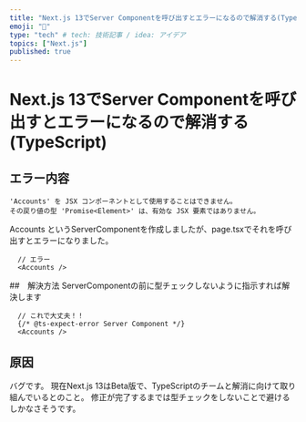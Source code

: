 ```yaml
---
title: "Next.js 13でServer Componentを呼び出すとエラーになるので解消する(TypeScript)"
emoji: "🚨"
type: "tech" # tech: 技術記事 / idea: アイデア
topics: ["Next.js"]
published: true
---
```


# Next.js 13でServer Componentを呼び出すとエラーになるので解消する(TypeScript)

## エラー内容
```
'Accounts' を JSX コンポーネントとして使用することはできません。
その戻り値の型 'Promise<Element>' は、有効な JSX 要素ではありません。
```

Accounts というServerComponentを作成しましたが、page.tsxでそれを呼び出すとエラーになりました。
```
  // エラー
  <Accounts />
```

##　解決方法
ServerComponentの前に型チェックしないように指示すれば解決します
```
  // これで大丈夫！！
  {/* @ts-expect-error Server Component */}
  <Accounts />
```


## 原因
バグです。
現在Next.js 13はBeta版で、TypeScriptのチームと解消に向けて取り組んでいるとのこと。
修正が完了するまでは型チェックをしないことで避けるしかなさそうです。



